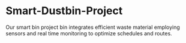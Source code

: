 # Smart-Dustbin-Project
Our smart bin project bin integrates efficient waste material employing sensors and real time monitoring to optimize schedules and routes.
